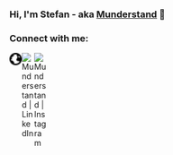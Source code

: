 ### Hi, I'm Stefan - aka [Munderstand][website] 👋


### Connect with me:

[<img align="left" alt="Munderstand.com" width="22px" src="https://raw.githubusercontent.com/iconic/open-iconic/master/svg/globe.svg" />][website]
[<img align="left" alt="Munderstand | LinkedIn" width="22px" src="https://cdn.jsdelivr.net/npm/simple-icons@v3/icons/linkedin.svg" />][linkedin]
[<img align="left" alt="Munderstand | Instagram" width="22px" src="https://cdn.jsdelivr.net/npm/simple-icons@v3/icons/instagram.svg" />][instagram]

<br />

[website]: https://Munderstand.com
[instagram]: https://instagram.com/munderstand101
[linkedin]: https://linkedin.com/in/stefan-anchidin

